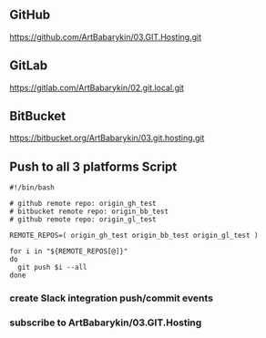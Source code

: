## GitHub

<https://github.com/ArtBabarykin/03.GIT.Hosting.git>

## GitLab

<https://gitlab.com/ArtBabarykin/02.git.local.git>

## BitBucket

<https://bitbucket.org/ArtBabarykin/03.git.hosting.git>

## Push to all 3 platforms Script
```
#!/bin/bash

# github remote repo: origin_gh_test
# bitbucket remote repo: origin_bb_test
# github remote repo: origin_gl_test

REMOTE_REPOS=( origin_gh_test origin_bb_test origin_gl_test )

for i in "${REMOTE_REPOS[@]}"
do
  git push $i --all
done
``` 
### create Slack integration push/commit events
### subscribe to ArtBabarykin/03.GIT.Hosting 

